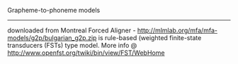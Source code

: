 Grapheme-to-phoneme models
_____________
downloaded from Montreal Forced Aligner - http://mlmlab.org/mfa/mfa-models/g2p/bulgarian_g2p.zip is rule-based (weighted finite-state transducers (FSTs) type model. 
More info @ http://www.openfst.org/twiki/bin/view/FST/WebHome
